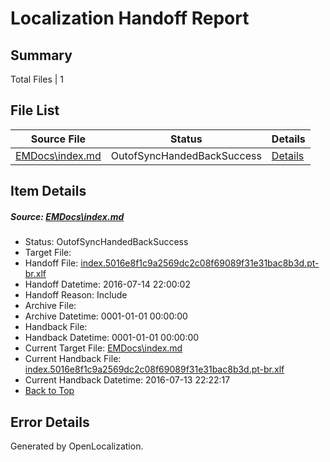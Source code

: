# <a name='report-top'></a> Localization Handoff Report

## Summary
 Total Files | 1

## File List
 Source File | Status | Details 
 ----------- | ------ | ------- 
 [EMDocs\index.md](https://github.com/Microsoft/EMDocs-pr/blob/73b6766aa792644e3ed15e23e64fdfde9cfd302a/EMDocs/index.md) | OutofSyncHandedBackSuccess | [Details](#d1729667641265c06b91b0f0a5c0cfd73d673eee58)

## Item Details
##### <a name='d1729667641265c06b91b0f0a5c0cfd73d673eee58'></a> Source: [EMDocs\index.md](https://github.com/Microsoft/EMDocs-pr/blob/73b6766aa792644e3ed15e23e64fdfde9cfd302a/EMDocs/index.md)
* Status: OutofSyncHandedBackSuccess
* Target File: 
* Handoff File: [index.5016e8f1c9a2569dc2c08f69089f31e31bac8b3d.pt-br.xlf](https://github.com/Microsoft/EM.handoff/blob/9f21c7a09c12bec65012ada5ccc98cb99cfbef80/ol-handoff/Microsoft/EMDocs-pr.pt-br/master/index.5016e8f1c9a2569dc2c08f69089f31e31bac8b3d.pt-br.xlf)
* Handoff Datetime: 2016-07-14 22:00:02
* Handoff Reason: Include
* Archive File: 
* Archive Datetime: 0001-01-01 00:00:00
* Handback File: 
* Handback Datetime: 0001-01-01 00:00:00
* Current Target File: [EMDocs\index.md](https://github.com/Microsoft/EMDocs-pr.pt-br/blob/1fa6d283ed94b9d17e97665378587f6fbd379f3e/EMDocs/index.md)
* Current Handback File: [index.5016e8f1c9a2569dc2c08f69089f31e31bac8b3d.pt-br.xlf](https://github.com/Microsoft/EM.handback/blob/ff6148fe9921a6d66e93e21d41db9c96af68ef69/ol-handback/Microsoft/EMDocs-pr.pt-br/master/index.5016e8f1c9a2569dc2c08f69089f31e31bac8b3d.pt-br.xlf)
* Current Handback Datetime: 2016-07-13 22:22:17
* [Back to Top](#report-top)


## Error Details

Generated by OpenLocalization.
